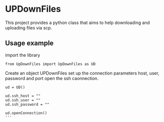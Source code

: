 UPDownFiles
==========
This project provides a python class that aims to help downloading and uploading files via scp.

## Usage example

import the library
```
from UpDownFiles import UpDownFiles as UD
```

Create an object UPDownFiles
set up the connection parameters host, user, password and port
open the ssh caonnection.
```
ud = UD()

ud.ssh_host = ""
ud.ssh_user = ""
ud.ssh_password = ""

ud.openConnection()
'''







